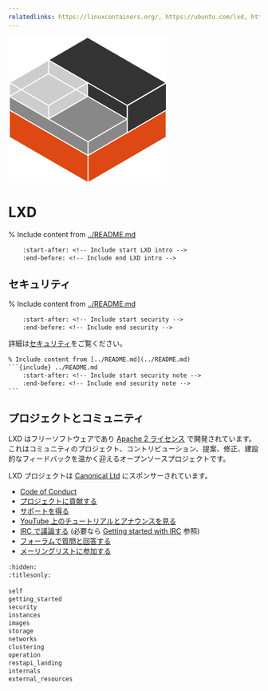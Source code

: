 ```yaml
---
relatedlinks: https://linuxcontainers.org/, https://ubuntu.com/lxd, https://ubuntu.com/blog/open-source-for-beginners-dev-environment-with-lxd
---
```


[![LXD](../doc/_static/download/containers.png)](https://linuxcontainers.org/lxd)

# LXD

% Include content from [../README.md](../README.md)
```{include} ../README.md
    :start-after: <!-- Include start LXD intro -->
    :end-before: <!-- Include end LXD intro -->
```

## セキュリティ

% Include content from [../README.md](../README.md)
```{include} ../README.md
    :start-after: <!-- Include start security -->
    :end-before: <!-- Include end security -->
```

詳細は[セキュリティ](security.md)をご覧ください。

````{important}
% Include content from [../README.md](../README.md)
```{include} ../README.md
    :start-after: <!-- Include start security note -->
    :end-before: <!-- Include end security note -->
```
````

## プロジェクトとコミュニティ

LXD はフリーソフトウェアであり [Apache 2 ライセンス](https://www.apache.org/licenses/LICENSE-2.0) で開発されています。
これはコミュニティのプロジェクト、コントリビューション、提案、修正、建設的なフィードバックを温かく迎えるオープンソースプロジェクトです。

LXD プロジェクトは [Canonical Ltd](https://www.canonical.com) にスポンサーされています。

- [Code of Conduct](https://github.com/lxc/lxd/blob/master/CODE_OF_CONDUCT.md) <!-- wokeignore:rule=master -->
- [プロジェクトに貢献する](contributing.md)
- [サポートを得る](support.md)
- [YouTube 上のチュートリアルとアナウンスを見る](https://www.youtube.com/c/LXDvideos)
- [IRC で議論する](https://web.libera.chat/#lxc) (必要なら [Getting started with IRC](https://discuss.linuxcontainers.org/t/getting-started-with-irc/11920) 参照)
- [フォーラムで質問と回答する](https://discuss.linuxcontainers.org)
- [メーリングリストに参加する](https://lists.linuxcontainers.org)

```{toctree}
:hidden:
:titlesonly:

self
getting_started
security
instances
images
storage
networks
clustering
operation
restapi_landing
internals
external_resources
```

